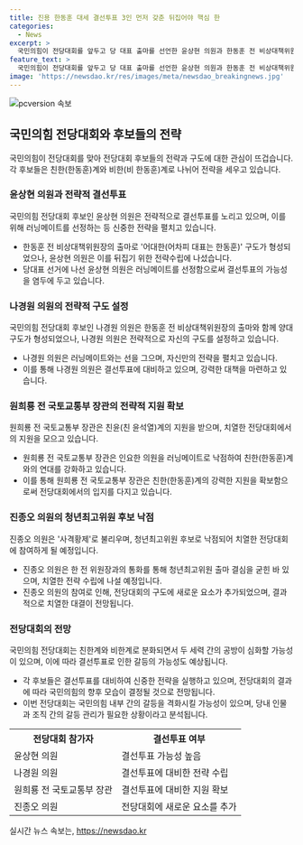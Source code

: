 ```yaml
---
title: 진용 한동훈 대세 결선투표 3인 먼저 갖춘 뒤집어야 핵심 한
categories:
  - News
excerpt: >
  국민의힘이 전당대회를 앞두고 당 대표 출마를 선언한 윤상현 의원과 한동훈 전 비상대책위원장, 나경원 의원, 원희룡 전 국토부 장관이 모임에 참석했다. 선출직 최고위원회의 구도가 형성되고, 친 한동훈과 비 한동훈 계로 분화하는 가운데, 후보들은 러닝메이트를 결정하고 당대표 선거에 나선다. 전당대회에서는 러닝메이트 선출과 결선투표를 향한 관심이 높아지는 가운데, 국민의힘 내부 갈등이 심화할 가능성도 있다.
feature_text: >
  국민의힘이 전당대회를 앞두고 당 대표 출마를 선언한 윤상현 의원과 한동훈 전 비상대책위원장, 나경원 의원, 원희룡 전 국토부 장관이 모임에 참석했다. 선출직 최고위원회의 구도가 형성되고, 친 한동훈과 비 한동훈 계로 분화하는 가운데, 후보들은 러닝메이트를 결정하고 당대표 선거에 나선다. 전당대회에서는 러닝메이트 선출과 결선투표를 향한 관심이 높아지는 가운데, 국민의힘 내부 갈등이 심화할 가능성도 있다.
image: 'https://newsdao.kr/res/images/meta/newsdao_breakingnews.jpg'
---
```


<p><img src="https://newsdao.kr/res/images/meta/newsdao_breakingnews.jpg" alt="pcversion 속보" /></p>

<h2 data-ke-size="size26">국민의힘 전당대회와 후보들의 전략</h2>

<p data-ke-size="size16">국민의힘이 전당대회를 맞아 전당대회 후보들의 전략과 구도에 대한 관심이 뜨겁습니다. 각 후보들은 친한(한동훈)계와 비한(비 한동훈)계로 나뉘어 전략을 세우고 있습니다.</p>

<h3>윤상현 의원과 전략적 결선투표</h3>

<p data-ke-size="size16">국민의힘 전당대회 후보인 윤상현 의원은 전략적으로 결선투표를 노리고 있으며, 이를 위해 러닝메이트를 선정하는 등 신중한 전략을 펼치고 있습니다.</p>

<ul>
  <li>한동훈 전 비상대책위원장의 출마로 '어대한(어차피 대표는 한동훈)' 구도가 형성되었으나, 윤상현 의원은 이를 뒤집기 위한 전략수립에 나섰습니다.</li>
  <li>당대표 선거에 나선 윤상현 의원은 러닝메이트를 선정함으로써 결선투표의 가능성을 염두에 두고 있습니다.</li>
</ul>

<h3>나경원 의원의 전략적 구도 설정</h3>

<p data-ke-size="size16">국민의힘 전당대회 후보인 나경원 의원은 한동훈 전 비상대책위원장의 출마와 함께 양대 구도가 형성되었으나, 나경원 의원은 전략적으로 자신의 구도를 설정하고 있습니다.</p>

<ul>
  <li>나경원 의원은 러닝메이트와는 선을 그으며, 자신만의 전략을 펼치고 있습니다.</li>
  <li>이를 통해 나경원 의원은 결선투표에 대비하고 있으며, 강력한 대책을 마련하고 있습니다.</li>
</ul>

<h3>원희룡 전 국토교통부 장관의 전략적 지원 확보</h3>

<p data-ke-size="size16">원희룡 전 국토교통부 장관은 친윤(친 윤석열)계의 지원을 받으며, 치열한 전당대회에서의 지원을 모으고 있습니다.</p>

<ul>
  <li>원희룡 전 국토교통부 장관은 인요한 의원을 러닝메이트로 낙점하여 친한(한동훈)계와의 연대를 강화하고 있습니다.</li>
  <li>이를 통해 원희룡 전 국토교통부 장관은 친한(한동훈)계의 강력한 지원을 확보함으로써 전당대회에서의 입지를 다지고 있습니다.</li>
</ul>

<h3>진종오 의원의 청년최고위원 후보 낙점</h3>

<p data-ke-size="size16">진종오 의원은 '사격황제'로 불리우며, 청년최고위원 후보로 낙점되어 치열한 전당대회에 참여하게 될 예정입니다.</p>

<ul>
  <li>진종오 의원은 한 전 위원장과의 통화를 통해 청년최고위원 출마 결심을 굳힌 바 있으며, 치열한 전략 수립에 나설 예정입니다.</li>
  <li>진종오 의원의 참여로 인해, 전당대회의 구도에 새로운 요소가 추가되었으며, 결과적으로 치열한 대결이 전망됩니다.</li>
</ul>

<h3>전당대회의 전망</h3>

<p data-ke-size="size16">국민의힘 전당대회는 친한계와 비한계로 분화되면서 두 세력 간의 공방이 심화할 가능성이 있으며, 이에 따라 결선투표로 인한 갈등의 가능성도 예상됩니다.</p>

<ul>
  <li>각 후보들은 결선투표를 대비하여 신중한 전략을 실행하고 있으며, 전당대회의 결과에 따라 국민의힘의 향후 모습이 결정될 것으로 전망됩니다.</li>
  <li>이번 전당대회는 국민의힘 내부 간의 갈등을 격화시킬 가능성이 있으며, 당내 인물과 조직 간의 갈등 관리가 필요한 상황이라고 분석됩니다.</li>
</ul>

<table>
  <tr>
    <th>전당대회 참가자</th>
    <th>결선투표 여부</th>
  </tr>
  <tr>
    <td>윤상현 의원</td>
    <td>결선투표 가능성 높음</td>
  </tr>
  <tr>
    <td>나경원 의원</td>
    <td>결선투표에 대비한 전략 수립</td>
  </tr>
  <tr>
    <td>원희룡 전 국토교통부 장관</td>
    <td>결선투표에 대비한 지원 확보</td>
  </tr>
  <tr>
    <td>진종오 의원</td>
    <td>전당대회에 새로운 요소를 추가</td>
  </tr>
</table>
실시간 뉴스 속보는, <a href="https://newsdao.kr" rel="dofollow">https://newsdao.kr</a>


